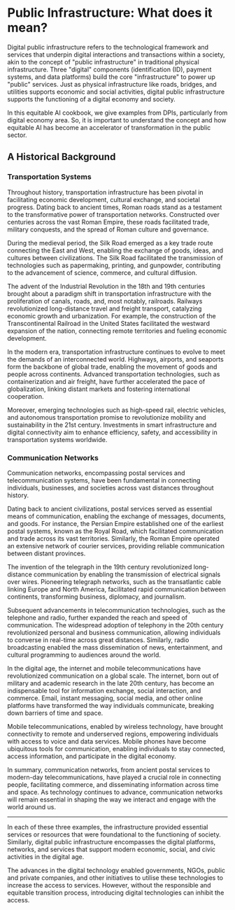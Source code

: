 # Public Infrastructure: What does it mean?

Digital public infrastructure refers to the technological framework and services that underpin digital interactions and transactions within a society, akin to the concept of "public infrastructure" in traditional physical infrastructure. Three "digital" components (identification (ID), payment systems, and data platforms) build the core "infrastructure" to power up "public" services. Just as physical infrastructure like roads, bridges, and utilities supports economic and social activities, digital public infrastructure supports the functioning of a digital economy and society.

In this equitable AI cookbook, we give examples from DPIs, particularly from digital economy area. So, it is important to understand the concept and how equitable AI has become an accelerator of transformation in the public sector.

## A Historical Background

### Transportation Systems

Throughout history, transportation infrastructure has been pivotal in facilitating economic development, cultural exchange, and societal progress. Dating back to ancient times, Roman roads stand as a testament to the transformative power of transportation networks. Constructed over centuries across the vast Roman Empire, these roads facilitated trade, military conquests, and the spread of Roman culture and governance.

During the medieval period, the Silk Road emerged as a key trade route connecting the East and West, enabling the exchange of goods, ideas, and cultures between civilizations. The Silk Road facilitated the transmission of technologies such as papermaking, printing, and gunpowder, contributing to the advancement of science, commerce, and cultural diffusion.

The advent of the Industrial Revolution in the 18th and 19th centuries brought about a paradigm shift in transportation infrastructure with the proliferation of canals, roads, and, most notably, railroads. Railways revolutionized long-distance travel and freight transport, catalyzing economic growth and urbanization. For example, the construction of the Transcontinental Railroad in the United States facilitated the westward expansion of the nation, connecting remote territories and fueling economic development.

In the modern era, transportation infrastructure continues to evolve to meet the demands of an interconnected world. Highways, airports, and seaports form the backbone of global trade, enabling the movement of goods and people across continents. Advanced transportation technologies, such as containerization and air freight, have further accelerated the pace of globalization, linking distant markets and fostering international cooperation.

Moreover, emerging technologies such as high-speed rail, electric vehicles, and autonomous transportation promise to revolutionize mobility and sustainability in the 21st century. Investments in smart infrastructure and digital connectivity aim to enhance efficiency, safety, and accessibility in transportation systems worldwide.

### Communication Networks

Communication networks, encompassing postal services and telecommunication systems, have been fundamental in connecting individuals, businesses, and societies across vast distances throughout history. 

Dating back to ancient civilizations, postal services served as essential means of communication, enabling the exchange of messages, documents, and goods. For instance, the Persian Empire established one of the earliest postal systems, known as the Royal Road, which facilitated communication and trade across its vast territories. Similarly, the Roman Empire operated an extensive network of courier services, providing reliable communication between distant provinces.

The invention of the telegraph in the 19th century revolutionized long-distance communication by enabling the transmission of electrical signals over wires. Pioneering telegraph networks, such as the transatlantic cable linking Europe and North America, facilitated rapid communication between continents, transforming business, diplomacy, and journalism.

Subsequent advancements in telecommunication technologies, such as the telephone and radio, further expanded the reach and speed of communication. The widespread adoption of telephony in the 20th century revolutionized personal and business communication, allowing individuals to converse in real-time across great distances. Similarly, radio broadcasting enabled the mass dissemination of news, entertainment, and cultural programming to audiences around the world.

In the digital age, the internet and mobile telecommunications have revolutionized communication on a global scale. The internet, born out of military and academic research in the late 20th century, has become an indispensable tool for information exchange, social interaction, and commerce. Email, instant messaging, social media, and other online platforms have transformed the way individuals communicate, breaking down barriers of time and space.

Mobile telecommunications, enabled by wireless technology, have brought connectivity to remote and underserved regions, empowering individuals with access to voice and data services. Mobile phones have become ubiquitous tools for communication, enabling individuals to stay connected, access information, and participate in the digital economy.

In summary, communication networks, from ancient postal services to modern-day telecommunications, have played a crucial role in connecting people, facilitating commerce, and disseminating information across time and space. As technology continues to advance, communication networks will remain essential in shaping the way we interact and engage with the world around us.

---

In each of these three examples, the infrastructure provided essential services or resources that were foundational to the functioning of society. Similarly, digital public infrastructure encompasses the digital platforms, networks, and services that support modern economic, social, and civic activities in the digital age.

The advances in the digital technology enabled governments, NGOs, public and private companies, and other initiatives to utilise these technologies to increase the access to services. However, without the responsible and equitable transition process, introducing digital technologies can inhibit the access.